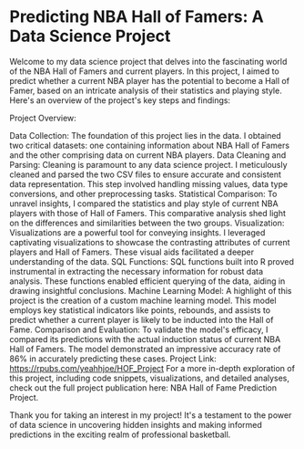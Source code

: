 # Predicting NBA Hall of Famers: A Data Science Project

Welcome to my data science project that delves into the fascinating world of the NBA Hall of Famers and current players. In this project, I aimed to predict whether a current NBA player has the potential to become a Hall of Famer, based on an intricate analysis of their statistics and playing style. Here's an overview of the project's key steps and findings:

Project Overview:

Data Collection: The foundation of this project lies in the data. I obtained two critical datasets: one containing information about NBA Hall of Famers and the other comprising data on current NBA players.
Data Cleaning and Parsing: Cleaning is paramount to any data science project. I meticulously cleaned and parsed the two CSV files to ensure accurate and consistent data representation. This step involved handling missing values, data type conversions, and other preprocessing tasks.
Statistical Comparison: To unravel insights, I compared the statistics and play style of current NBA players with those of Hall of Famers. This comparative analysis shed light on the differences and similarities between the two groups.
Visualization: Visualizations are a powerful tool for conveying insights. I leveraged captivating visualizations to showcase the contrasting attributes of current players and Hall of Famers. These visual aids facilitated a deeper understanding of the data.
SQL Functions: SQL functions built into R proved instrumental in extracting the necessary information for robust data analysis. These functions enabled efficient querying of the data, aiding in drawing insightful conclusions.
Machine Learning Model: A highlight of this project is the creation of a custom machine learning model. This model employs key statistical indicators like points, rebounds, and assists to predict whether a current player is likely to be inducted into the Hall of Fame.
Comparison and Evaluation: To validate the model's efficacy, I compared its predictions with the actual induction status of current NBA Hall of Famers. The model demonstrated an impressive accuracy rate of 86% in accurately predicting these cases.
Project Link: https://rpubs.com/yeahhjoe/HOF_Project
For a more in-depth exploration of this project, including code snippets, visualizations, and detailed analyses, check out the full project publication here: NBA Hall of Fame Prediction Project.

Thank you for taking an interest in my project! It's a testament to the power of data science in uncovering hidden insights and making informed predictions in the exciting realm of professional basketball.
